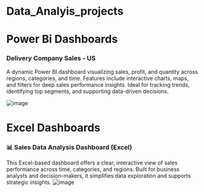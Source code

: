 ﻿# Data_Analyis_projects
 # Power Bi Dashboards
 ### Delivery Company Sales - US
 A dynamic Power BI dashboard visualizing sales, profit, and quantity across regions, categories, and time.
Features include interactive charts, maps, and filters for deep sales performance insights.
Ideal for tracking trends, identifying top segments, and supporting data-driven decisions.

![image](https://github.com/user-attachments/assets/7615c217-5c05-4c90-a5dd-73ce88186adb)

 
# Excel Dashboards

### 📊 Sales Data Analysis Dashboard (Excel)
This Excel-based dashboard offers a clear, interactive view of sales performance across time, categories, and regions. Built for business analysts and decision-makers, it simplifies data exploration and supports strategic insights.
![image](https://github.com/user-attachments/assets/94979826-5c52-47eb-a170-dcf669d60134)



